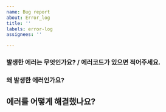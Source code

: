 ```yaml
---
name: Bug report
about: Error_log
title: ''
labels: error-log
assignees: ''

---
```


### 발생한 에러는 무엇인가요? / 에러코드가 있으면 적어주세요.

### 왜 발생한 에러인가요?

## 에러를 어떻게 해결했나요?
